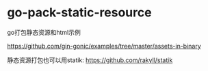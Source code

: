 # go-pack-static-resource
go打包静态资源和html示例


https://github.com/gin-gonic/examples/tree/master/assets-in-binary

静态资源打包也可以用statik:
https://github.com/rakyll/statik
